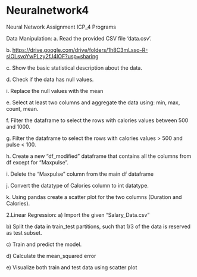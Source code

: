 # Neuralnetwork4
Neural Network Assignment ICP_4 Programs

Data Manipulation:
a. Read the provided CSV file ‘data.csv’.

b. https://drive.google.com/drive/folders/1h8C3mLsso-R-sIOLsvoYwPLzy2fJ4IOF?usp=sharing

c. Show the basic statistical description about the data.

d. Check if the data has null values.

i. Replace the null values with the mean

e. Select at least two columns and aggregate the data using: min, max, count, mean.

f. Filter the dataframe to select the rows with calories values between 500 and 1000.

g. Filter the dataframe to select the rows with calories values > 500 and pulse < 100.

h. Create a new “df_modified” dataframe that contains all the columns from df except for “Maxpulse”.

i. Delete the “Maxpulse” column from the main df dataframe

j. Convert the datatype of Calories column to int datatype.

k. Using pandas create a scatter plot for the two columns (Duration and Calories).

2.Linear Regression:
a) Import the given “Salary_Data.csv”

b) Split the data in train_test partitions, such that 1/3 of the data is reserved as test subset.

c) Train and predict the model.

d) Calculate the mean_squared error

e) Visualize both train and test data using scatter plot
